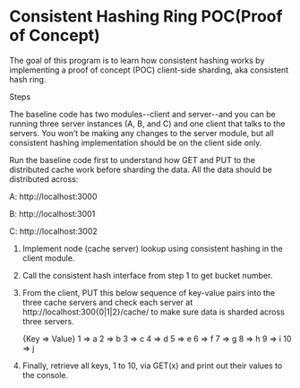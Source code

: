 Consistent Hashing Ring POC(Proof of Concept)
============
The goal of this program is to learn how consistent hashing works by implementing a proof of concept (POC) client-side sharding, aka consistent hash ring.

Steps

The baseline code has two modules--client and server--and you can be running three server instances (A, B, and C) and one client that talks to the servers. You won’t be making any changes to the server module, but all consistent hashing implementation should be on the client side only.

Run the baseline code first to understand how GET and PUT to the distributed cache work before sharding the data. All the data should be distributed across:

A: http://localhost:3000

B: http://localhost:3001

C: http://localhost:3002

1. Implement node (cache server) lookup using consistent hashing in the client module.

2. Call the consistent hash interface from step 1 to get bucket number.

3. From the client, PUT this below sequence of key-value pairs into the three cache servers and check each server at http://localhost:300{0|1|2}/cache/ to make sure data is sharded across three servers.

    {Key => Value}
    1 => a
    2 => b
    3 => c
    4 => d
    5 => e
    6 => f
    7 => g
    8 => h
    9 => i
    10 => j

4. Finally, retrieve all keys, 1 to 10, via GET(x) and print out their values to the console.
